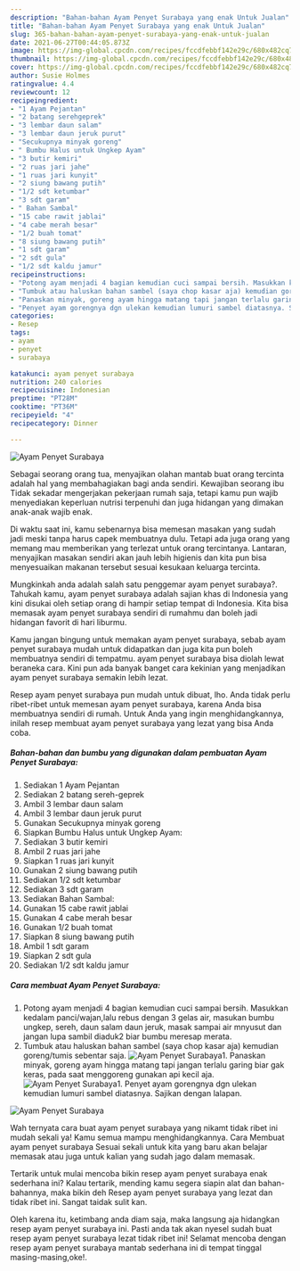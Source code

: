 ```yaml
---
description: "Bahan-bahan Ayam Penyet Surabaya yang enak Untuk Jualan"
title: "Bahan-bahan Ayam Penyet Surabaya yang enak Untuk Jualan"
slug: 365-bahan-bahan-ayam-penyet-surabaya-yang-enak-untuk-jualan
date: 2021-06-27T00:44:05.873Z
image: https://img-global.cpcdn.com/recipes/fccdfebbf142e29c/680x482cq70/ayam-penyet-surabaya-foto-resep-utama.jpg
thumbnail: https://img-global.cpcdn.com/recipes/fccdfebbf142e29c/680x482cq70/ayam-penyet-surabaya-foto-resep-utama.jpg
cover: https://img-global.cpcdn.com/recipes/fccdfebbf142e29c/680x482cq70/ayam-penyet-surabaya-foto-resep-utama.jpg
author: Susie Holmes
ratingvalue: 4.4
reviewcount: 12
recipeingredient:
- "1 Ayam Pejantan"
- "2 batang serehgeprek"
- "3 lembar daun salam"
- "3 lembar daun jeruk purut"
- "Secukupnya minyak goreng"
- " Bumbu Halus untuk Ungkep Ayam"
- "3 butir kemiri"
- "2 ruas jari jahe"
- "1 ruas jari kunyit"
- "2 siung bawang putih"
- "1/2 sdt ketumbar"
- "3 sdt garam"
- " Bahan Sambal"
- "15 cabe rawit jablai"
- "4 cabe merah besar"
- "1/2 buah tomat"
- "8 siung bawang putih"
- "1 sdt garam"
- "2 sdt gula"
- "1/2 sdt kaldu jamur"
recipeinstructions:
- "Potong ayam menjadi 4 bagian kemudian cuci sampai bersih. Masukkan kedalam panci/wajan,lalu rebus dengan 3 gelas air, masukan bumbu ungkep, sereh, daun salam daun jeruk, masak sampai air mnyusut dan jangan lupa sambil diaduk2 biar bumbu meresap merata."
- "Tumbuk atau haluskan bahan sambel (saya chop kasar aja) kemudian goreng/tumis sebentar saja."
- "Panaskan minyak, goreng ayam hingga matang tapi jangan terlalu garing biar gak keras, pada saat menggoreng gunakan api kecil aja."
- "Penyet ayam gorengnya dgn ulekan kemudian lumuri sambel diatasnya. Sajikan dengan lalapan."
categories:
- Resep
tags:
- ayam
- penyet
- surabaya

katakunci: ayam penyet surabaya 
nutrition: 240 calories
recipecuisine: Indonesian
preptime: "PT28M"
cooktime: "PT36M"
recipeyield: "4"
recipecategory: Dinner

---
```



![Ayam Penyet Surabaya](https://img-global.cpcdn.com/recipes/fccdfebbf142e29c/680x482cq70/ayam-penyet-surabaya-foto-resep-utama.jpg)

Sebagai seorang orang tua, menyajikan olahan mantab buat orang tercinta adalah hal yang membahagiakan bagi anda sendiri. Kewajiban seorang ibu Tidak sekadar mengerjakan pekerjaan rumah saja, tetapi kamu pun wajib menyediakan keperluan nutrisi terpenuhi dan juga hidangan yang dimakan anak-anak wajib enak.

Di waktu  saat ini, kamu sebenarnya bisa memesan masakan yang sudah jadi meski tanpa harus capek membuatnya dulu. Tetapi ada juga orang yang memang mau memberikan yang terlezat untuk orang tercintanya. Lantaran, menyajikan masakan sendiri akan jauh lebih higienis dan kita pun bisa menyesuaikan makanan tersebut sesuai kesukaan keluarga tercinta. 



Mungkinkah anda adalah salah satu penggemar ayam penyet surabaya?. Tahukah kamu, ayam penyet surabaya adalah sajian khas di Indonesia yang kini disukai oleh setiap orang di hampir setiap tempat di Indonesia. Kita bisa memasak ayam penyet surabaya sendiri di rumahmu dan boleh jadi hidangan favorit di hari liburmu.

Kamu jangan bingung untuk memakan ayam penyet surabaya, sebab ayam penyet surabaya mudah untuk didapatkan dan juga kita pun boleh membuatnya sendiri di tempatmu. ayam penyet surabaya bisa diolah lewat beraneka cara. Kini pun ada banyak banget cara kekinian yang menjadikan ayam penyet surabaya semakin lebih lezat.

Resep ayam penyet surabaya pun mudah untuk dibuat, lho. Anda tidak perlu ribet-ribet untuk memesan ayam penyet surabaya, karena Anda bisa membuatnya sendiri di rumah. Untuk Anda yang ingin menghidangkannya, inilah resep membuat ayam penyet surabaya yang lezat yang bisa Anda coba.

<!--inarticleads1-->

##### Bahan-bahan dan bumbu yang digunakan dalam pembuatan Ayam Penyet Surabaya:

1. Sediakan 1 Ayam Pejantan
1. Sediakan 2 batang sereh-geprek
1. Ambil 3 lembar daun salam
1. Ambil 3 lembar daun jeruk purut
1. Gunakan Secukupnya minyak goreng
1. Siapkan  Bumbu Halus untuk Ungkep Ayam:
1. Sediakan 3 butir kemiri
1. Ambil 2 ruas jari jahe
1. Siapkan 1 ruas jari kunyit
1. Gunakan 2 siung bawang putih
1. Sediakan 1/2 sdt ketumbar
1. Sediakan 3 sdt garam
1. Sediakan  Bahan Sambal:
1. Gunakan 15 cabe rawit jablai
1. Gunakan 4 cabe merah besar
1. Gunakan 1/2 buah tomat
1. Siapkan 8 siung bawang putih
1. Ambil 1 sdt garam
1. Siapkan 2 sdt gula
1. Sediakan 1/2 sdt kaldu jamur




<!--inarticleads2-->

##### Cara membuat Ayam Penyet Surabaya:

1. Potong ayam menjadi 4 bagian kemudian cuci sampai bersih. Masukkan kedalam panci/wajan,lalu rebus dengan 3 gelas air, masukan bumbu ungkep, sereh, daun salam daun jeruk, masak sampai air mnyusut dan jangan lupa sambil diaduk2 biar bumbu meresap merata.
1. Tumbuk atau haluskan bahan sambel (saya chop kasar aja) kemudian goreng/tumis sebentar saja.
<img src="//assets-global.cpcdn.com/assets/icons/button_play-2c75c40dde080a61004c1f40b05d8f140eaff45d7e9e6481dc71c63d2e7c4909.png" alt="Ayam Penyet Surabaya">1. Panaskan minyak, goreng ayam hingga matang tapi jangan terlalu garing biar gak keras, pada saat menggoreng gunakan api kecil aja.
<img src="//assets-global.cpcdn.com/assets/icons/button_play-2c75c40dde080a61004c1f40b05d8f140eaff45d7e9e6481dc71c63d2e7c4909.png" alt="Ayam Penyet Surabaya">1. Penyet ayam gorengnya dgn ulekan kemudian lumuri sambel diatasnya. Sajikan dengan lalapan.
<img src="//assets-global.cpcdn.com/assets/icons/button_play-2c75c40dde080a61004c1f40b05d8f140eaff45d7e9e6481dc71c63d2e7c4909.png" alt="Ayam Penyet Surabaya">



Wah ternyata cara buat ayam penyet surabaya yang nikamt tidak ribet ini mudah sekali ya! Kamu semua mampu menghidangkannya. Cara Membuat ayam penyet surabaya Sesuai sekali untuk kita yang baru akan belajar memasak atau juga untuk kalian yang sudah jago dalam memasak.

Tertarik untuk mulai mencoba bikin resep ayam penyet surabaya enak sederhana ini? Kalau tertarik, mending kamu segera siapin alat dan bahan-bahannya, maka bikin deh Resep ayam penyet surabaya yang lezat dan tidak ribet ini. Sangat taidak sulit kan. 

Oleh karena itu, ketimbang anda diam saja, maka langsung aja hidangkan resep ayam penyet surabaya ini. Pasti anda tak akan nyesel sudah buat resep ayam penyet surabaya lezat tidak ribet ini! Selamat mencoba dengan resep ayam penyet surabaya mantab sederhana ini di tempat tinggal masing-masing,oke!.

